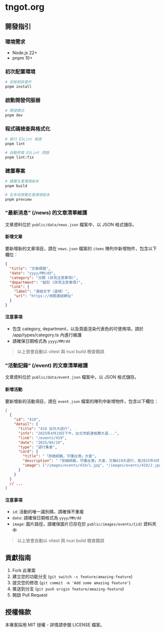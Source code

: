 # tngot.org

## 開發指引

### 環境需求

- Node.js 22+
- pnpm 10+

### 初次配置環境

```bash
# 安裝相依套件
pnpm install
```

### 啟動開發伺服器

```bash
# 開發模式
pnpm dev
```

### 程式碼檢查與格式化

```bash
# 執行 ESLint 檢查
pnpm lint

# 自動修復 ESLint 問題
pnpm lint:fix
```

### 建置專案

```bash
# 建置生產環境版本
pnpm build

# 在本地預覽生產環境版本
pnpm preview
```

### "最新消息" (/news) 的文章清單維護

文章資料位於 `public/data/news.json` 檔案中，以 JSON 格式儲存。

#### 新增文章

要新增新的文章項目，請在 `news.json` 檔案的 `items` 陣列中新增物件，包含以下欄位：

```json
{
  "title": "文章標題",
  "date": "yyyy/MM/dd",
  "category": "分類 (詳見注意事項)",
  "department": "組別 (詳見注意事項)",
  "link": {
    "label": "連結文字（選填）",
    "url": "https://相關連結網址"
  }
}
```

#### 注意事項

- 包含 category, department，以及頁面渲染代表色的可使用項，請於 /app/types/category.ts 內進行維護
- 請確保日期格式為 `yyyy/MM/dd`

> 以上皆會自動以 vitest 與 nuxi build 檢查錯誤

### "活動記錄" (/event) 的文章清單維護

文章資料位於 `public/data/event.json` 檔案中，以 JSON 格式儲存。

#### 新增活動

要新增新的活動項目，請在 `event.json` 檔案的陣列中新增物件，包含以下欄位：

```json
[
  {
    "id": "419",
    "detail": {
      "title": "419 反共大遊行",
      "info": "2025年4月19日下午，台北市凱達格蘭大道...",
      "link": "/events/419",
      "date": "2025/04/19",
      "type": "遊行集會",
      "card": {
        "title": "「拒絕統戰，守護台灣」大會",
        "description": "「拒絕統戰，守護台灣」大會，又稱419大遊行，是2025年4月19日下午在台灣台北市凱達格蘭大道的大型集會遊行。該活動訴求為反對中國共產黨滲透及統戰、守護台灣的民主自由。",
        "image": ["/images/events/419/1.jpg", "/images/events/419/2.jpg"]
      }
    }
  }
  // ...
]
```

#### 注意事項

- `id`: 活動的唯一識別碼，請確保不重複
- `date`: 請確保日期格式為 `yyyy/MM/dd`
- `image`: 圖片路徑，請確保圖片已存在於 `public/images/events/{id}` 資料夾中

> 以上皆會自動以 vitest 與 nuxi build 檢查錯誤

## 貢獻指南

1. Fork 此專案
2. 建立您的功能分支 (`git switch -c feature/amazing-feature`)
3. 提交您的修改 (`git commit -m 'Add some amazing feature'`)
4. 推送到分支 (`git push origin feature/amazing-feature`)
5. 開啟 Pull Request

## 授權條款

本專案採用 MIT 授權 - 詳情請參閱 LICENSE 檔案。
